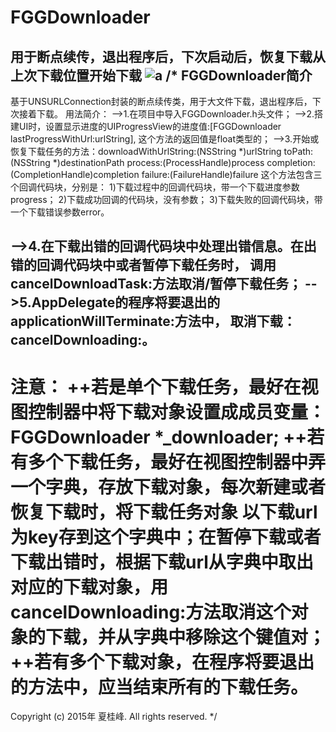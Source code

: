 # FGGDownloader
用于断点续传，退出程序后，下次启动后，恢复下载从上次下载位置开始下载
![a](file:///Users/xiaguifeng/Desktop/11.gif)
/*
 FGGDownloader简介
---------------------------------------------------------------------------------------------
 基于UNSURLConnection封装的断点续传类，用于大文件下载，退出程序后，下次接着下载。
 用法简介：
 -->1.在项目中导入FGGDownloader.h头文件；
 -->2.搭建UI时，设置显示进度的UIProgressView的进度值:[FGGDownloader lastProgressWithUrl:urlString],
      这个方法的返回值是float类型的；
 -->3.开始或恢复下载任务的方法：downloadWithUrlString:(NSString *)urlString
                                                        toPath:(NSString *)destinationPath
                                                       process:(ProcessHandle)process
                                                    completion:(CompletionHandle)completion
                                                       failure:(FailureHandle)failure
      这个方法包含三个回调代码块，分别是：
      1)下载过程中的回调代码块，带一个下载进度参数progress；
      2)下载成功回调的代码块，没有参数；
      3)下载失败的回调代码块，带一个下载错误参数error。
 
-->4.在下载出错的回调代码块中处理出错信息。在出错的回调代码块中或者暂停下载任务时，
     调用cancelDownloadTask:方法取消/暂停下载任务；
-->5.AppDelegate的程序将要退出的applicationWillTerminate:方法中，
     取消下载：cancelDownloading:。
---------------------------------------------------------------------------------------------
 注意：
 ++若是单个下载任务，最好在视图控制器中将下载对象设置成成员变量：FGGDownloader *_downloader;
 ++若有多个下载任务，最好在视图控制器中弄一个字典，存放下载对象，每次新建或者恢复下载时，将下载任务对象
   以下载url为key存到这个字典中；在暂停下载或者下载出错时，根据下载url从字典中取出对应的下载对象，用
   cancelDownloading:方法取消这个对象的下载，并从字典中移除这个键值对；
 ++若有多个下载对象，在程序将要退出的方法中，应当结束所有的下载任务。
==============================================================================================
Copyright (c) 2015年 夏桂峰. All rights reserved.
*/
